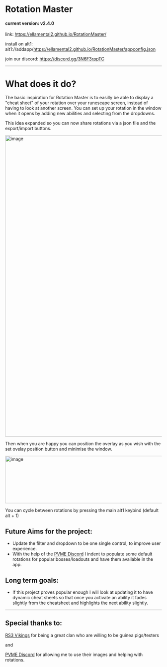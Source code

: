 # Rotation Master

#### current version: v2.4.0

link: https://ellamental2.github.io/RotationMaster/

install on alt1: alt1://addapp/https://ellamental2.github.io/RotationMaster/appconfig.json

join our discord: https://discord.gg/3N6F3rppTC

<hr/>

# What does it do?

The basic inspiration for Rotation Master is to easilly be able to display a "cheat sheet" of your rotation over your runescape screen, instead of having to look at another screen.
You can set up your rotation in the window when it opens by adding new abilities and selecting from the dropdowns.

This idea expanded so you can now share rotations via a json file and the export/import buttons.

<img width="1068" height="967" alt="image" src="https://github.com/user-attachments/assets/4dfc1852-9253-4c27-aa31-c89ece7a1be6" />

Then when you are happy you can position the overlay as you wish with the set ovelay position button and minimise the window.

<img width="706" height="152" alt="image" src="https://github.com/user-attachments/assets/f0505191-a147-48f9-a8e4-d7c1c29eb091" />


You can cycle between rotations by pressing the main alt1 keybind (default alt + 1)

## Future Aims for the project:
- Update the filter and dropdown to be one single control, to improve user experience.
- With the help of the [PVME Discord](https://discord.gg/pvme) I indent to populate some default rotations for popular bosses/loadouts and have them available in the app.
  
## Long term goals:
- If this project proves popular enough I will look at updating it to have dynamic cheat sheets so that once you activate an ability it fades slightly from the cheatsheet and highlights the next ability slightly.

<hr/>

## Special thanks to:

[RS3 Vikings](Discord.gg/rs3vikings) for being a great clan who are willing to be guinea pigs/testers

and

[PVME Discord](https://discord.gg/pvme) for allowing me to use their images and helping with rotations.
